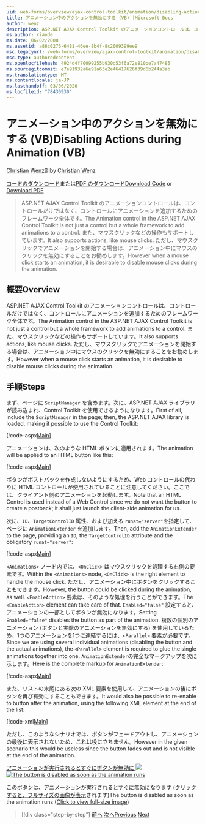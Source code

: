 ```yaml
---
uid: web-forms/overview/ajax-control-toolkit/animation/disabling-actions-during-animation-vb
title: アニメーション中のアクションを無効にする (VB) |Microsoft Docs
author: wenz
description: ASP.NET AJAX Control Toolkit のアニメーションコントロールは、コントロールだけではなく、コントロールにアニメーションを追加するためのフレームワーク全体です。 また、操作もサポートしています...
ms.author: riande
ms.date: 06/02/2008
ms.assetid: a86c0276-6481-46ee-8b4f-8c2009399ee9
msc.legacyurl: /web-forms/overview/ajax-control-toolkit/animation/disabling-actions-during-animation-vb
msc.type: authoredcontent
ms.openlocfilehash: 4924d4f70099255b930d53f6a72e810be7a47485
ms.sourcegitcommit: e7e91932a6e91a63e2e46417626f39d6b244a3ab
ms.translationtype: MT
ms.contentlocale: ja-JP
ms.lasthandoff: 03/06/2020
ms.locfileid: "78430930"
---
```

# <a name="disabling-actions-during-animation-vb"></a><span data-ttu-id="6ccbf-104">アニメーション中のアクションを無効にする (VB)</span><span class="sxs-lookup"><span data-stu-id="6ccbf-104">Disabling Actions during Animation (VB)</span></span>

<span data-ttu-id="6ccbf-105">[Christian Wenz](https://github.com/wenz)別</span><span class="sxs-lookup"><span data-stu-id="6ccbf-105">by [Christian Wenz](https://github.com/wenz)</span></span>

<span data-ttu-id="6ccbf-106">[コードのダウンロード](https://download.microsoft.com/download/f/9/a/f9a26acd-8df4-4484-8a18-199e4598f411/Animation7.vb.zip)または[PDF のダウンロード](https://download.microsoft.com/download/6/7/1/6718d452-ff89-4d3f-a90e-c74ec2d636a3/animation7VB.pdf)</span><span class="sxs-lookup"><span data-stu-id="6ccbf-106">[Download Code](https://download.microsoft.com/download/f/9/a/f9a26acd-8df4-4484-8a18-199e4598f411/Animation7.vb.zip) or [Download PDF](https://download.microsoft.com/download/6/7/1/6718d452-ff89-4d3f-a90e-c74ec2d636a3/animation7VB.pdf)</span></span>

> <span data-ttu-id="6ccbf-107">ASP.NET AJAX Control Toolkit のアニメーションコントロールは、コントロールだけではなく、コントロールにアニメーションを追加するためのフレームワーク全体です。</span><span class="sxs-lookup"><span data-stu-id="6ccbf-107">The Animation control in the ASP.NET AJAX Control Toolkit is not just a control but a whole framework to add animations to a control.</span></span> <span data-ttu-id="6ccbf-108">また、マウスクリックなどの操作もサポートしています。</span><span class="sxs-lookup"><span data-stu-id="6ccbf-108">It also supports actions, like mouse clicks.</span></span> <span data-ttu-id="6ccbf-109">ただし、マウスクリックでアニメーションを開始する場合は、アニメーション中にマウスのクリックを無効にすることをお勧めします。</span><span class="sxs-lookup"><span data-stu-id="6ccbf-109">However when a mouse click starts an animation, it is desirable to disable mouse clicks during the animation.</span></span>

## <a name="overview"></a><span data-ttu-id="6ccbf-110">概要</span><span class="sxs-lookup"><span data-stu-id="6ccbf-110">Overview</span></span>

<span data-ttu-id="6ccbf-111">ASP.NET AJAX Control Toolkit のアニメーションコントロールは、コントロールだけではなく、コントロールにアニメーションを追加するためのフレームワーク全体です。</span><span class="sxs-lookup"><span data-stu-id="6ccbf-111">The Animation control in the ASP.NET AJAX Control Toolkit is not just a control but a whole framework to add animations to a control.</span></span> <span data-ttu-id="6ccbf-112">また、マウスクリックなどの操作もサポートしています。</span><span class="sxs-lookup"><span data-stu-id="6ccbf-112">It also supports actions, like mouse clicks.</span></span> <span data-ttu-id="6ccbf-113">ただし、マウスクリックでアニメーションを開始する場合は、アニメーション中にマウスのクリックを無効にすることをお勧めします。</span><span class="sxs-lookup"><span data-stu-id="6ccbf-113">However when a mouse click starts an animation, it is desirable to disable mouse clicks during the animation.</span></span>

## <a name="steps"></a><span data-ttu-id="6ccbf-114">手順</span><span class="sxs-lookup"><span data-stu-id="6ccbf-114">Steps</span></span>

<span data-ttu-id="6ccbf-115">まず、ページに `ScriptManager` を含めます。次に、ASP.NET AJAX ライブラリが読み込まれ、Control Toolkit を使用できるようになります。</span><span class="sxs-lookup"><span data-stu-id="6ccbf-115">First of all, include the `ScriptManager` in the page; then, the ASP.NET AJAX library is loaded, making it possible to use the Control Toolkit:</span></span>

[!code-aspx[Main](disabling-actions-during-animation-vb/samples/sample1.aspx)]

<span data-ttu-id="6ccbf-116">アニメーションは、次のような HTML ボタンに適用されます。</span><span class="sxs-lookup"><span data-stu-id="6ccbf-116">The animation will be applied to an HTML button like this:</span></span>

[!code-aspx[Main](disabling-actions-during-animation-vb/samples/sample2.aspx)]

<span data-ttu-id="6ccbf-117">ボタンがポストバックを作成しないようにするため、Web コントロールの代わりに HTML コントロールが使用されていることに注意してください。ここでは、クライアント側のアニメーションを起動します。</span><span class="sxs-lookup"><span data-stu-id="6ccbf-117">Note that an HTML Control is used instead of a Web Control since we do not want the button to create a postback; it shall just launch the client-side animation for us.</span></span>

<span data-ttu-id="6ccbf-118">次に、`ID`、`TargetControlID` 属性、および加える `runat="server"`を指定して、ページに `AnimationExtender` を追加します。</span><span class="sxs-lookup"><span data-stu-id="6ccbf-118">Then, add the `AnimationExtender` to the page, providing an `ID`, the `TargetControlID` attribute and the obligatory `runat="server"`:</span></span>

[!code-aspx[Main](disabling-actions-during-animation-vb/samples/sample3.aspx)]

<span data-ttu-id="6ccbf-119">`<Animations>` ノード内では、`<OnClick>` はマウスクリックを処理する右側の要素です。</span><span class="sxs-lookup"><span data-stu-id="6ccbf-119">Within the `<Animations>` node, `<OnClick>` is the right element to handle the mouse click.</span></span> <span data-ttu-id="6ccbf-120">ただし、アニメーション中にボタンをクリックすることもできます。</span><span class="sxs-lookup"><span data-stu-id="6ccbf-120">However, the button could be clicked during the animation, as well.</span></span> <span data-ttu-id="6ccbf-121">`<EnableAction>` 要素は、そのような処理を行うことができます。</span><span class="sxs-lookup"><span data-stu-id="6ccbf-121">The `<EnableAction>` element can take care of that.</span></span> <span data-ttu-id="6ccbf-122">`Enabled="false"` 設定すると、アニメーションの一部としてボタンが無効になります。</span><span class="sxs-lookup"><span data-stu-id="6ccbf-122">Setting `Enabled="false"` disables the button as part of the animation.</span></span> <span data-ttu-id="6ccbf-123">複数の個別のアニメーション (ボタンと実際のアニメーションを無効にする) を使用しているため、1つのアニメーションを1つに連結するには、`<Parallel>` 要素が必要です。</span><span class="sxs-lookup"><span data-stu-id="6ccbf-123">Since we are using several individual animations (disabling the button and the actual animations), the `<Parallel>` element is required to glue the single animations together into one.</span></span> <span data-ttu-id="6ccbf-124">`AnimationExtender`の完全なマークアップを次に示します。</span><span class="sxs-lookup"><span data-stu-id="6ccbf-124">Here is the complete markup for `AnimationExtender`:</span></span>

[!code-aspx[Main](disabling-actions-during-animation-vb/samples/sample4.aspx)]

<span data-ttu-id="6ccbf-125">また、リストの末尾にある次の XML 要素を使用して、アニメーションの後にボタンを再び有効にすることもできます。</span><span class="sxs-lookup"><span data-stu-id="6ccbf-125">It would also be possible to re-enable to button after the animation, using the following XML element at the end of the list:</span></span>

[!code-xml[Main](disabling-actions-during-animation-vb/samples/sample5.xml)]

<span data-ttu-id="6ccbf-126">ただし、このようなシナリオでは、ボタンがフェードアウトし、アニメーションの最後に表示されないため、これは役に立ちません。</span><span class="sxs-lookup"><span data-stu-id="6ccbf-126">However in the given scenario this would be useless since the button fades out and is not visible at the end of the animation.</span></span>

<span data-ttu-id="6ccbf-127">[アニメーションが実行されるとすぐにボタンが無効に ![](disabling-actions-during-animation-vb/_static/image2.png)](disabling-actions-during-animation-vb/_static/image1.png)</span><span class="sxs-lookup"><span data-stu-id="6ccbf-127">[![The button is disabled as soon as the animation runs](disabling-actions-during-animation-vb/_static/image2.png)](disabling-actions-during-animation-vb/_static/image1.png)</span></span>

<span data-ttu-id="6ccbf-128">このボタンは、アニメーションが実行されるとすぐに無効になります ([クリックすると、フルサイズの画像が表示](disabling-actions-during-animation-vb/_static/image3.png)されます)</span><span class="sxs-lookup"><span data-stu-id="6ccbf-128">The button is disabled as soon as the animation runs ([Click to view full-size image](disabling-actions-during-animation-vb/_static/image3.png))</span></span>

> [!div class="step-by-step"]
> <span data-ttu-id="6ccbf-129">[前へ](animating-in-response-to-user-interaction-vb.md)
> [次へ](triggering-an-animation-in-another-control-vb.md)</span><span class="sxs-lookup"><span data-stu-id="6ccbf-129">[Previous](animating-in-response-to-user-interaction-vb.md)
[Next](triggering-an-animation-in-another-control-vb.md)</span></span>

